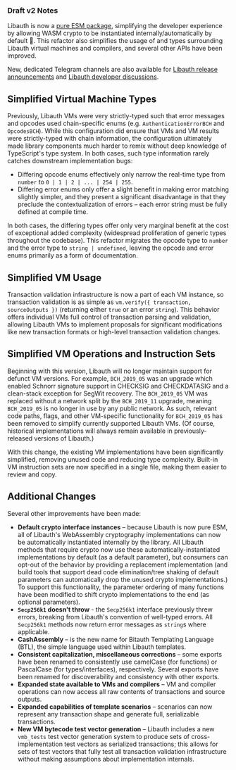 ### Draft v2 Notes

Libauth is now a [pure ESM package](https://gist.github.com/sindresorhus/a39789f98801d908bbc7ff3ecc99d99c), simplifying the developer experience by allowing WASM crypto to be instantiated internally/automatically by default 🎉. This refactor also simplifies the usage of and types surrounding Libauth virtual machines and compilers, and several other APIs have been improved.

New, dedicated Telegram channels are also available for [Libauth release announcements](https://t.me/libauth) and [Libauth developer discussions](https://t.me/libauth_devs).

## Simplified Virtual Machine Types

Previously, Libauth VMs were very strictly-typed such that error messages and opcodes used chain-specific enums (e.g. `AuthenticationErrorBCH` and `OpcodesBCH`). While this configuration did ensure that VMs and VM results were strictly-typed with chain information, the configuration ultimately made library components much harder to remix without deep knowledge of TypeScript's type system. In both cases, such type information rarely catches downstream implementation bugs:

- Differing opcode enums effectively only narrow the real-time type from `number` to `0 | 1 | 2 | ... | 254 | 255`.
- Differing error enums only offer a slight benefit in making error matching slightly simpler, and they present a significant disadvantage in that they preclude the contextualization of errors – each error string must be fully defined at compile time.

In both cases, the differing types offer only very marginal benefit at the cost of exceptional added complexity (widespread proliferation of generic types throughout the codebase). This refactor migrates the opcode type to `number` and the error type to `string | undefined`, leaving the opcode and error enums primarily as a form of documentation.

## Simplified VM Usage

Transaction validation infrastructure is now a part of each VM instance, so transaction validation is as simple as `vm.verify({ transaction, sourceOutputs })` (returning either `true` or an error `string`). This behavior offers individual VMs full control of transaction parsing and validation, allowing Libauth VMs to implement proposals for significant modifications like new transaction formats or high-level transaction validation changes.

## Simplified VM Operations and Instruction Sets

Beginning with this version, Libauth will no longer maintain support for defunct VM versions. For example, `BCH_2019_05` was an upgrade which enabled Schnorr signature support in CHECKSIG and CHECKDATASIG and a clean-stack exception for SegWit recovery. The `BCH_2019_05` VM was replaced without a network split by the `BCH_2019_11` upgrade, meaning `BCH_2019_05` is no longer in use by any public network. As such, relevant code paths, flags, and other VM-specific functionality for `BCH_2019_05` has been removed to simplify currently supported Libauth VMs. (Of course, historical implementations will always remain available in previously-released versions of Libauth.)

With this change, the existing VM implementations have been significantly simplified, removing unused code and reducing type complexity. Built-in VM instruction sets are now specified in a single file, making them easier to review and copy.

## Additional Changes

Several other improvements have been made:

- **Default crypto interface instances** – because Libauth is now pure ESM, all of Libauth's WebAssembly cryptography implementations can now be automatically instantiated internally by the library. All Libauth methods that require crypto now use these automatically-instantiated implementations by default (as a default parameter), but consumers can opt-out of the behavior by providing a replacement implementation (and build tools that support dead code elimination/tree shaking of default parameters can automatically drop the unused crypto implementations.) To support this functionality, the parameter ordering of many functions have been modified to shift crypto implementations to the end (as optional parameters).
- **`Secp256k1` doesn't throw** - the `Secp256k1` interface previously threw errors, breaking from Libauth's convention of well-typed errors. All `Secp256k1` methods now return error messages as `string`s where applicable.
- **CashAssembly** – is the new name for Bitauth Templating Language (BTL), the simple language used within Libauth templates.
- **Consistent capitalization, miscellaneous corrections** – some exports have been renamed to consistently use camelCase (for functions) or PascalCase (for types/interfaces), respectively. Several exports have been renamed for discoverability and consistency with other exports.
- **Expanded state available to VMs and compilers** – VM and compiler operations can now access all raw contents of transactions and source outputs.
- **Expanded capabilities of template scenarios** – scenarios can now represent any transaction shape and generate full, serializable transactions.
- **New VM bytecode test vector generation** – Libauth includes a new `vmb_tests` test vector generation system to produce sets of cross-implementation test vectors as serialized transactions; this allows for sets of test vectors that fully test all transaction validation infrastructure without making assumptions about implementation internals.
